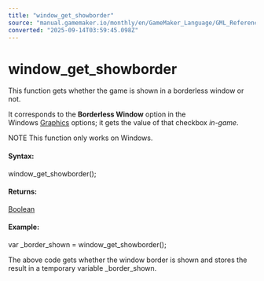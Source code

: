 ```yaml
---
title: "window_get_showborder"
source: "manual.gamemaker.io/monthly/en/GameMaker_Language/GML_Reference/Cameras_And_Display/The_Game_Window/window_get_showborder.htm"
converted: "2025-09-14T03:59:45.098Z"
---
```


# window\_get\_showborder

This function gets whether the game is shown in a borderless window or not.

It corresponds to the **Borderless Window** option in the Windows [Graphics](../../../../../../../Settings/Game_Options/Windows.md) options; it gets the value of that checkbox _in-game_.

NOTE This function only works on Windows.

#### Syntax:

window\_get\_showborder();

#### Returns:

[Boolean](../../../../../../../GameMaker_Language/GML_Overview/Data_Types.md)

#### Example:

var \_border\_shown = window\_get\_showborder();

The above code gets whether the window border is shown and stores the result in a temporary variable \_border\_shown.
